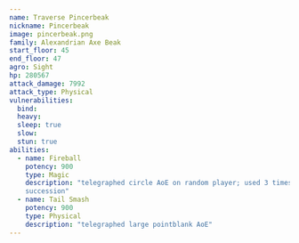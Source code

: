 ```yaml
---
name: Traverse Pincerbeak
nickname: Pincerbeak
image: pincerbeak.png
family: Alexandrian Axe Beak
start_floor: 45
end_floor: 47
agro: Sight
hp: 280567
attack_damage: 7992
attack_type: Physical
vulnerabilities:
  bind: 
  heavy: 
  sleep: true
  slow: 
  stun: true
abilities:
  - name: Fireball
    potency: 900
    type: Magic
    description: "telegraphed circle AoE on random player; used 3 times in
    succession"
  - name: Tail Smash
    potency: 900
    type: Physical
    description: "telegraphed large pointblank AoE"
---
```

